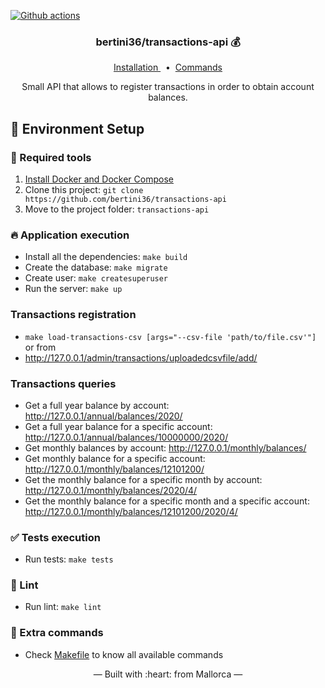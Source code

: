 [![Github actions](https://github.com/bertini36/transactions-api/actions/workflows/test.yml/badge.svg)](https://github.com/bertini36/transactions-api/actions/workflows/test.yml/badge.svg)

<h3 align="center">
    bertini36/transactions-api 💰
</h3>
<p align="center">
  <a href="#-environment-setup" target="_blank">
    Installation
  </a>&nbsp;&nbsp;•&nbsp;
  <a href="Makefile" target="_blank">
    Commands
  </a>
</p>
<p align="center">
    Small API that allows to register transactions in order to obtain account balances.
</p>

## 🚀 Environment Setup

### 🐳 Required tools

1. [Install Docker and Docker Compose](https://www.docker.com/get-started)
2. Clone this project: `git clone https://github.com/bertini36/transactions-api`
3. Move to the project folder: `transactions-api`

### 🔥 Application execution

* Install all the dependencies: `make build`
* Create the database: `make migrate`
* Create user: `make createsuperuser`
* Run the server: `make up`

### Transactions registration

* `make load-transactions-csv [args="--csv-file 'path/to/file.csv'"]`
or from
* http://127.0.0.1/admin/transactions/uploadedcsvfile/add/

### Transactions queries

* Get a full year balance by account: http://127.0.0.1/annual/balances/2020/
* Get a full year balance for a specific account: http://127.0.0.1/annual/balances/10000000/2020/
* Get monthly balances by account: http://127.0.0.1/monthly/balances/
* Get monthly balance for a specific account: http://127.0.0.1/monthly/balances/12101200/
* Get the monthly balance for a specific month by account: http://127.0.0.1/monthly/balances/2020/4/
* Get the monthly balance for a specific month and a specific account: http://127.0.0.1/monthly/balances/12101200/2020/4/

### ✅ Tests execution

- Run tests: `make tests`

### 🔦 Lint

- Run lint: `make lint`

### 🤔 Extra commands 

- Check <a href="Makefile" target="_blank">Makefile</a> to know all available commands 

<p align="center">&mdash; Built with :heart: from Mallorca &mdash;</p>
